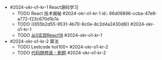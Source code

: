 - #2024-okr-o1-kr-1 React源码学习
	- TODO React 技术揭秘 #2024-okr-o1-kr-1
	  id:: 66d08896-ccba-47e8-a772-f23c670d1b7e
	- TODO  ((655b2d55-9531-4b70-8c0e-8c2d4a2430d8)) #2024-okr-o1-kr-1
	- TODO [从0实现React18](https://appjiz2zqrn2142.pc.xiaoe-tech.com/p/t_pc/goods_pc_detail/goods_detail/p_638035c1e4b07b05581d25db?fromH5=true&type=3) #2024-okr-o1-kr-1
- #2024-okr-o1-kr-2 算法
	- TODO Leetcode hot100+ #2024-okr-o1-kr-2
	- TODO [代码随想录 - 刷题](https://programmercarl.com/) #2024-okr-o1-kr-2
